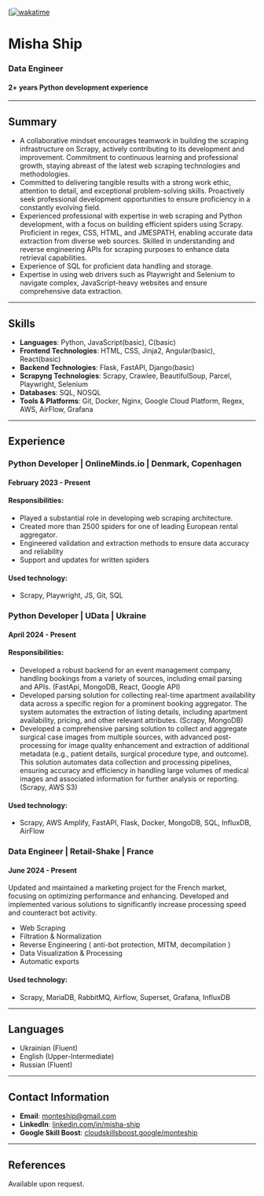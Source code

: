 [[![wakatime](https://wakatime.com/badge/user/081b7213-a723-4232-a686-b6ee892abe35.svg)](https://wakatime.com/@081b7213-a723-4232-a686-b6ee892abe35)

# Misha Ship
### Data Engineer
#### 2+ years Python development experience

---

## Summary
- A collaborative mindset encourages teamwork in building the scraping infrastructure on Scrapy, actively contributing to its development and improvement. Commitment to continuous learning and professional growth, staying abreast of the latest web scraping technologies and methodologies.
- Committed to delivering tangible results with a strong work ethic, attention to detail, and exceptional problem-solving skills. Proactively seek professional development opportunities to ensure proficiency in a constantly evolving field.
- Experienced professional with expertise in web scraping and Python development, with a focus on building efficient spiders using Scrapy. Proficient in regex, CSS, HTML, and JMESPATH, enabling accurate data extraction from diverse web sources. Skilled in understanding and reverse engineering APIs for scraping purposes to enhance data retrieval capabilities.
- Experience of SQL for proficient data handling and storage.
- Expertise in using web drivers such as Playwright and Selenium to navigate complex, JavaScript-heavy websites and ensure comprehensive data extraction.

---

## Skills
- **Languages**: Python, JavaScript(basic), C(basic)
- **Frontend Technologies**: HTML, CSS, Jinja2, Angular(basic), React(basic)
- **Backend Technologies**: Flask, FastAPI, Django(basic)
- **Scrapyng Technologies**: Scrapy, Crawlee, BeautifulSoup, Parcel, Playwright, Selenium
- **Databases**: SQL, NOSQL
- **Tools & Platforms**: Git, Docker, Nginx, Google Cloud Platform, Regex, AWS, AirFlow, Grafana

---

## Experience

### Python Developer | OnlineMinds.io | Denmark, Copenhagen
#### February 2023 - Present
#### Responsibilities:
- Played a substantial role in developing web scraping architecture.
- Created more than 2500 spiders for one of leading European rental aggregator.
- Engineered validation and extraction methods to ensure data accuracy and reliability
- Support and updates for written spiders
#### Used technology:
- Scrapy, Playwright, JS, Git, SQL

### Python Developer | UData | Ukraine
#### April 2024 - Present
#### Responsibilities:
- Developed a robust backend for an event management company, handling bookings from a variety of sources, including email parsing and APIs.
  (FastApi, MongoDB, React, Google API) 
- Developed parsing solution for collecting real-time apartment availability data across a specific region for a prominent booking aggregator. 
  The system automates the extraction of listing details, including apartment availability, pricing, and other relevant attributes.
  (Scrapy, MongoDB)
- Developed a comprehensive parsing solution to collect and aggregate surgical case images from multiple sources, 
  with advanced post-processing for image quality enhancement and extraction of additional metadata (e.g., patient details, surgical procedure type, and outcome). 
  This solution automates data collection and processing pipelines, ensuring accuracy and efficiency in handling large volumes of medical images and associated information for further analysis or reporting.
  (Scrapy, AWS S3)
#### Used technology:
- Scrapy, AWS Amplify, FastAPI, Flask, Docker, MongoDB, SQL, InfluxDB, AirFlow

### Data Engineer | Retail-Shake | France
#### June 2024 - Present
Updated and maintained a marketing project for the French market, focusing on optimizing performance and enhancing. 
Developed and implemented various solutions to significantly increase processing speed and counteract bot activity. 
- Web Scraping
- Filtration & Normalization 
- Reverse Engineering ( anti-bot protection, MITM, decompilation )
- Data Visualization & Processing 
- Automatic exports
#### Used technology:
- Scrapy, MariaDB, RabbitMQ, Airflow, Superset, Grafana, InfluxDB

 
---
## Languages
- Ukrainian (Fluent)
- English (Upper-Intermediate)
- Russian (Fluent)

---

## Contact Information
- **Email**: monteship@gmail.com
- **LinkedIn**: [linkedin.com/in/misha-ship](https://www.linkedin.com/in/misha-ship-383329204/)
- **Google Skill Boost**: [cloudskillsboost.google/monteship](https://www.cloudskillsboost.google/public_profiles/2c8d1dd0-34af-4168-855d-1da8ac643156)
---

## References
Available upon request.

